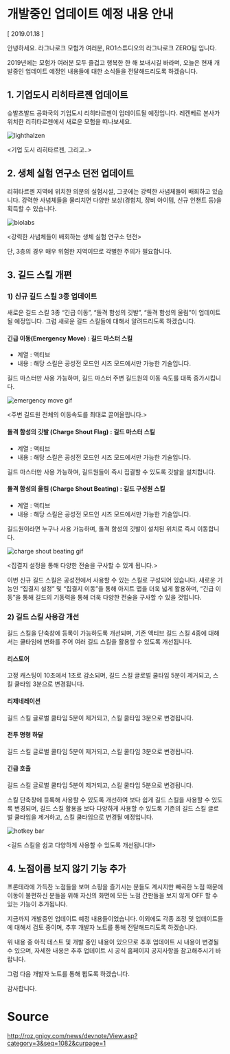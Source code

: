 # 개발중인 업데이트 예정 내용 안내

[ 2019.01.18 ]

안녕하세요. 라그나로크 모험가 여러분, RO1스튜디오의 라그나로크 ZERO팀 입니다.

2019년에는 모험가 여러분 모두 즐겁고 행복한 한 해 보내시길 바라며, 오늘은 현재 개발중인 업데이트 예정인 내용들에 대한 소식들을 전달해드리도록 하겠습니다.

## 1. 기업도시 리히타르젠 업데이트

슈발츠발드 공화국의 기업도시 리히타르젠이 업데이트될 예정입니다. 레켄베르 본사가 위치한 리히타르젠에서 새로운 모험을 떠나보세요.

![lighthalzen](http://imgc.gnjoy.com/ufile/common/2019/01/18/013416_mN5U39Sl.png)

<기업 도시 리히타르젠, 그리고..>

## 2. 생체 실험 연구소 던전 업데이트

리히타르젠 지역에 위치한 의문의 실험시설, 그곳에는 강력한 사념체들이 배회하고 있습니다. 강력한 사념체들을 물리치면 다양한 보상(경험치, 장비 아이템, 신규 인챈트 등)을 획득할 수 있습니다.

![biolabs](http://imgc.gnjoy.com/ufile/common/2019/01/18/013803_EmJA9nmX.png)

<강력한 사념체들이 배회하는 생체 실험 연구소 던전>

단, 3층의 경우 매우 위험한 지역이므로 각별한 주의가 필요합니다.

## 3. 길드 스킬 개편

### 1) 신규 길드 스킬 3종 업데이트

새로운 길드 스킬 3종 “긴급 이동”, “돌격 함성의 깃발”, “돌격 함성의 울림”이 업데이트 될 예정입니다. 그럼 새로운 길드 스킬들에 대해서 알려드리도록 하겠습니다.

#### 긴급 이동(Emergency Move) : 길드 마스터 스킬

* 계열 : 액티브
* 내용 : 해당 스킬은 공성전 모드인 시즈 모드에서만 가능한 기술입니다. 

길드 마스터만 사용 가능하며, 길드 마스터 주변 길드원의 이동 속도를 대폭 증가시킵니다.

![emergency move gif](http://imgc.gnjoy.com/ufile/common/2019/01/18/014136_dE6YVtYN.gif)

<주변 길드원 전체의 이동속도를 최대로 끌어올립니다.>

#### 돌격 함성의 깃발 (Charge Shout Flag) : 길드 마스터 스킬

* 계열 : 액티브
* 내용 : 해당 스킬은 공성전 모드인 시즈 모드에서만 가능한 기술입니다.

길드 마스터만 사용 가능하며, 길드원들이 즉시 집결할 수 있도록 깃발을 설치합니다.

#### 돌격 함성의 울림 (Charge Shout Beating) : 길드 구성원 스킬

* 계열 : 액티브
* 내용 : 해당 스킬은 공성전 모드인 시즈 모드에서만 가능한 기술입니다.

길드원이라면 누구나 사용 가능하며, 돌격 함성의 깃발이 설치된 위치로 즉시 이동합니다.

![charge shout beating gif](http://imgc.gnjoy.com/ufile/common/2019/01/18/014406_Qh2aWND2.gif)

<집결지 설정을 통해 다양한 전술을 구사할 수 있게 됩니다.>

이번 신규 길드 스킬은 공성전에서 사용할 수 있는 스킬로 구성되어 있습니다. 새로운 기능인 “집결지 설정” 및 “집결지 이동”을 통해 아지트 맵을 더욱 넓게 활용하며, “긴급 이동”을 통해 길드의 기동력을 통해 더욱 다양한 전술을 구사할 수 있을 것입니다.

### 2) 길드 스킬 사용감 개선

길드 스킬을 단축창에 등록이 가능하도록 개선되며, 기존 액티브 길드 스킬 4종에 대해서는 쿨타임에 변화를 주어 여러 길드 스킬을 활용할 수 있도록 개선됩니다.

#### 리스토어

고정 캐스팅이 10초에서 1초로 감소되며, 길드 스킬 글로벌 쿨타임 5분이 제거되고, 스킬 쿨타임 3분으로 변경됩니다.

#### 리제네레이션

길드 스킬 글로벌 쿨타임 5분이 제거되고, 스킬 쿨타임 3분으로 변경됩니다.

#### 전투 명령 하달

길드 스킬 글로벌 쿨타임 5분이 제거되고, 스킬 쿨타임 3분으로 변경됩니다.
 
#### 긴급 호출

길드 스킬 글로벌 쿨타임 5분이 제거되고, 스킬 쿨타임 5분으로 변경됩니다.

스킬 단축창에 등록해 사용할 수 있도록 개선하여 보다 쉽게 길드 스킬을 사용할 수 있도록 변경되며, 길드 스킬 활용을 보다 다양하게 사용할 수 있도록 기존의 길드 스킬 글로벌 쿨타임을 제거하고, 스킬 쿨타임으로 변경될 예정입니다.

![hotkey bar](http://imgc.gnjoy.com/ufile/common/2019/01/18/022748_pqFo7di1.png)

<길드 스킬을 쉽고 다양하게 사용할 수 있도록 개선됩니다!>

## 4. 노점이름 보지 않기 기능 추가

프론테라에 가득찬 노점들을 보며 쇼핑을 즐기시는 분들도 계시지만 빼곡한 노점 때문에 이동이 불편하신 분들을 위해 자신의 화면에 모든 노점 간판들을 보지 않게 OFF 할 수 있는 기능이 추가됩니다.

지금까지 개발중인 업데이트 예정 내용들이었습니다.
이외에도 각종 조정 및 업데이트들에 대해서 검토 중이며, 추후 개발자 노트를 통해 전달해드리도록 하겠습니다.

위 내용 중 아직 테스트 및 개발 중인 내용이 있으므로 추후 업데이트 시 내용이 변경될 수 있으며, 자세한 내용은 추후 업데이트 시 공식 홈페이지 공지사항을 참고해주시기 바랍니다.

그럼 다음 개발자 노트를 통해 뵙도록 하겠습니다.

감사합니다.

# Source

http://roz.gnjoy.com/news/devnote/View.asp?category=3&seq=1082&curpage=1